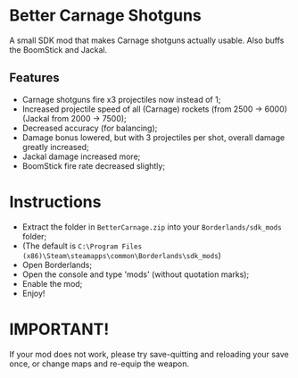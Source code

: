 # Better Carnage Shotguns
A small SDK mod that makes Carnage shotguns actually usable. Also buffs the BoomStick and Jackal.

## Features
- Carnage shotguns fire x3 projectiles now instead of 1;
- Increased projectile speed of all (Carnage) rockets (from 2500 -> 6000) (Jackal from 2000 -> 7500);
- Decreased accuracy (for balancing);
- Damage bonus lowered, but with 3 projectiles per shot, overall damage greatly increased;
- Jackal damage increased more;
- BoomStick fire rate decreased slightly;

# Instructions
- Extract the folder in `BetterCarnage.zip` into your `Borderlands/sdk_mods` folder;
- (The default is `C:\Program Files (x86)\Steam\steamapps\common\Borderlands\sdk_mods`)
- Open Borderlands;
- Open the console and type 'mods' (without quotation marks);
- Enable the mod;
- Enjoy!

# IMPORTANT!
If your mod does not work, please try save-quitting and reloading your save once, or change maps and re-equip the weapon.
